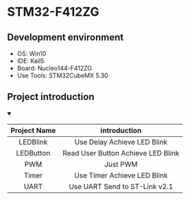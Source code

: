 # STM32-F412ZG

## Development environment

* OS: Win10
* IDE: Keil5
* Board: Nucleo144-F412ZG
* Use Tools: STM32CubeMX 5.30

## Project introduction
<details markdown="1" open="">
<summary></summary>

| Project Name |             introduction             |
|:------------:|:------------------------------------:|
|   LEDBlink   |     Use Delay Achieve LED Blink      |
|  LEDButton   | Read User Button  Achieve LED  Blink |
|     PWM      |               Just PWM               |
|    Timer     |     Use Timer Achieve LED Blink      |
|     UART     |    Use UART Send to ST-Link v2.1     |
</details>
